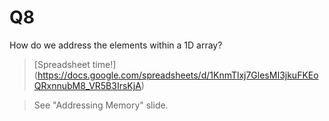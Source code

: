Q8
==========================================

How do we address the elements within a 1D array?

> [Spreadsheet time!] (https://docs.google.com/spreadsheets/d/1KnmTlxj7GlesMI3jkuFKEoQRxnnubM8_VR5B3IrsKjA)

> See "Addressing Memory" slide.
